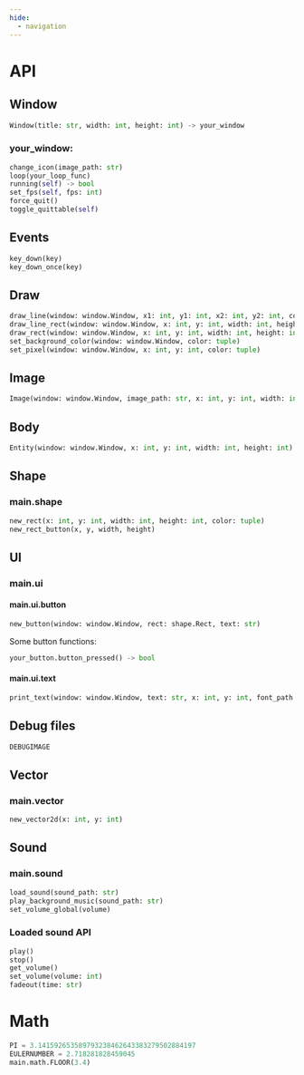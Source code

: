 ```yaml
---
hide:
  - navigation
---
```


# API

## Window
```python
Window(title: str, width: int, height: int) -> your_window
```
### your_window:
```python
change_icon(image_path: str)
loop(your_loop_func)
running(self) -> bool
set_fps(self, fps: int)
force_quit()
toggle_quittable(self)
```

## Events
```python
key_down(key)
key_down_once(key)
```

## Draw
```python
draw_line(window: window.Window, x1: int, y1: int, x2: int, y2: int, color: tuple)
draw_line_rect(window: window.Window, x: int, y: int, width: int, height: int, color: tuple)
draw_rect(window: window.Window, x: int, y: int, width: int, height: int, color: tuple)
set_background_color(window: window.Window, color: tuple)
set_pixel(window: window.Window, x: int, y: int, color: tuple)
```

## Image
```python
Image(window: window.Window, image_path: str, x: int, y: int, width: int, height: int)
```

## Body
```python
Entity(window: window.Window, x: int, y: int, width: int, height: int)
```

## Shape
### main.shape
```python
new_rect(x: int, y: int, width: int, height: int, color: tuple)
new_rect_button(x, y, width, height)
```

## UI
### main.ui
#### main.ui.button
```python
new_button(window: window.Window, rect: shape.Rect, text: str)
```
Some button functions:
```python
your_button.button_pressed() -> bool
```

#### main.ui.text
```python
print_text(window: window.Window, text: str, x: int, y: int, font_path: str, font_size: int, color: tuple)
```

## Debug files
```python
DEBUGIMAGE
```

## Vector
### main.vector
```python
new_vector2d(x: int, y: int)
```

## Sound
### main.sound
```python
load_sound(sound_path: str)
play_background_music(sound_path: str)
set_volume_global(volume)
```

### Loaded sound API
```python
play()
stop()
get_volume()
set_volume(volume: int)
fadeout(time: str)
```

# Math
```python
PI = 3.141592653589793238462643383279502884197
EULERNUMBER = 2.718281828459045
main.math.FLOOR(3.4)
```

